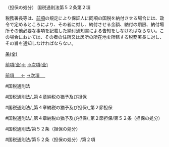 （担保の処分）
国税通則法第５２条第２項

税務署長等は、[前項](国税通則法＿＿＿＿＿第５２条第１項)の規定により保証人に同項の国税を納付させる場合には、政令で定めるところにより、その者に対し、納付させる金額、納付の期限、納付場所その他必要な事項を記載した納付通知書による告知をしなければならない。この場合においては、その者の住所又は居所の所在地を所轄する税務署長に対し、その旨を通知しなければならない。

[条(全)](国税通則法＿＿＿＿＿第５２条_.md)

[前項(全)←](国税通則法＿＿＿＿＿第５２条第１項_.md)    [→次項(全)](国税通則法＿＿＿＿＿第５２条第３項_.md)

[前項 　 ←](国税通則法＿＿＿＿＿第５２条第１項.md)    [→次項 　 ](国税通則法＿＿＿＿＿第５２条第３項.md)



#国税通則法

#国税通則法/_第４章納税の猶予及び担保

#国税通則法/_第４章納税の猶予及び担保/_第２節担保

#国税通則法/_第４章納税の猶予及び担保/_第２節担保/第５２条（担保の処分）

#国税通則法/第５２条（担保の処分）

#国税通則法/第５２条（担保の処分）/第２項

